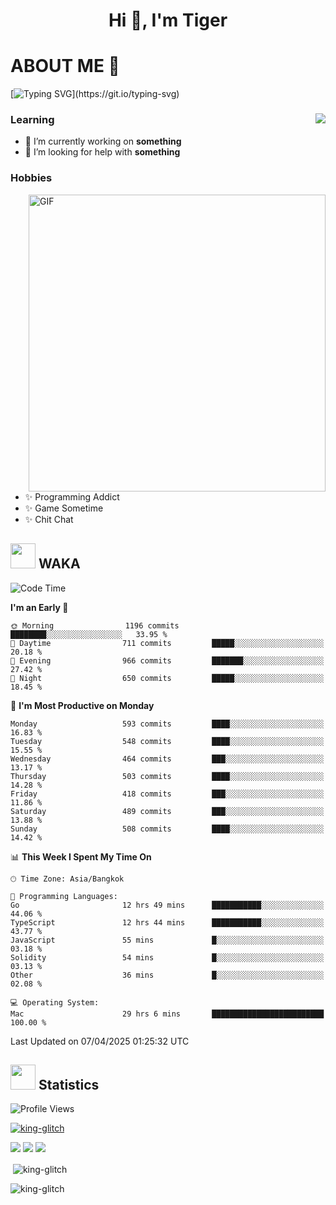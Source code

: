 <h1 align="center">Hi 👋, I'm Tiger</h1>




# ABOUT ME 💬

[![Typing SVG](https://readme-typing-svg.herokuapp.com?color=22F771&vCenter=true&lines=A+perssionate+developer+from+nowhere.)](https://git.io/typing-svg)

<div>
 <img align="right" src="https://spotify-github-profile.vercel.app/api/view?uid=12129734423&cover_image=false&theme=default&bar_color=22d016&bar_color_cover=true" />
 <h3>Learning</h3>
 
 <ul>
  <li>🔭 I’m currently working on <b>something</b></li>
  <li>🤝 I’m looking for help with <b>something</b></li>
 </ul>
 
</div>
<div>
 <h3>Hobbies</h3>
 <img align="right" height="475px"  alt="GIF" src="https://i.pinimg.com/originals/1f/b7/db/1fb7dbee557e5ed509f7517da8a84d58.gif" />
 <ul>
  <li>✨ Programming Addict</li>
  <li>✨ Game Sometime</li>
  <li>✨ Chit Chat</li>
 </ul>
 
</div>



## <img height="40" src="https://raw.githubusercontent.com/innng/innng/master/assets/kyubey.gif"/> WAKA

<!--START_SECTION:waka-->
![Code Time](http://img.shields.io/badge/Code%20Time-3%2C675%20hrs%2017%20mins-blue)

**I'm an Early 🐤** 

```text
🌞 Morning                1196 commits        ████████░░░░░░░░░░░░░░░░░   33.95 % 
🌆 Daytime                711 commits         █████░░░░░░░░░░░░░░░░░░░░   20.18 % 
🌃 Evening                966 commits         ███████░░░░░░░░░░░░░░░░░░   27.42 % 
🌙 Night                  650 commits         █████░░░░░░░░░░░░░░░░░░░░   18.45 % 
```
📅 **I'm Most Productive on Monday** 

```text
Monday                   593 commits         ████░░░░░░░░░░░░░░░░░░░░░   16.83 % 
Tuesday                  548 commits         ████░░░░░░░░░░░░░░░░░░░░░   15.55 % 
Wednesday                464 commits         ███░░░░░░░░░░░░░░░░░░░░░░   13.17 % 
Thursday                 503 commits         ████░░░░░░░░░░░░░░░░░░░░░   14.28 % 
Friday                   418 commits         ███░░░░░░░░░░░░░░░░░░░░░░   11.86 % 
Saturday                 489 commits         ███░░░░░░░░░░░░░░░░░░░░░░   13.88 % 
Sunday                   508 commits         ████░░░░░░░░░░░░░░░░░░░░░   14.42 % 
```


📊 **This Week I Spent My Time On** 

```text
🕑︎ Time Zone: Asia/Bangkok

💬 Programming Languages: 
Go                       12 hrs 49 mins      ███████████░░░░░░░░░░░░░░   44.06 % 
TypeScript               12 hrs 44 mins      ███████████░░░░░░░░░░░░░░   43.77 % 
JavaScript               55 mins             █░░░░░░░░░░░░░░░░░░░░░░░░   03.18 % 
Solidity                 54 mins             █░░░░░░░░░░░░░░░░░░░░░░░░   03.13 % 
Other                    36 mins             █░░░░░░░░░░░░░░░░░░░░░░░░   02.08 % 

💻 Operating System: 
Mac                      29 hrs 6 mins       █████████████████████████   100.00 % 
```


 Last Updated on 07/04/2025 01:25:32 UTC
<!--END_SECTION:waka-->
## <img height="40" src="https://raw.githubusercontent.com/innng/innng/master/assets/kyubey.gif"/> Statistics
![Profile Views](https://komarev.com/ghpvc/?username=king-glitch)  

<p align="left"> 
 <a href="https://github.com/ryo-ma/github-profile-trophy">
  <img src="https://github-profile-trophy.vercel.app/?username=king-glitch&theme=dracula" alt="king-glitch" />
 </a> </p>

![](https://github-profile-summary-cards.vercel.app/api/cards/profile-details?username=king-glitch&theme=dracula)
![](https://github-profile-summary-cards.vercel.app/api/cards/stats?username=king-glitch&theme=dracula) 
![](https://github-profile-summary-cards.vercel.app/api/cards/productive-time?username=king-glitch&theme=dracula)


<p>&nbsp;<img align="center" src="https://github-readme-stats.vercel.app/api?username=king-glitch&theme=dracula" alt="king-glitch" /></p>

<p><img align="center" src="https://github-readme-streak-stats.herokuapp.com/?user=king-glitch&theme=dracula" alt="king-glitch" /></p>
